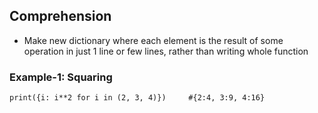 ## Comprehension
- Make new dictionary where each element is the result of some operation in just 1 line or few lines, rather than writing whole function

### Example-1: Squaring
```
print({i: i**2 for i in (2, 3, 4)})     #{2:4, 3:9, 4:16} 
```
